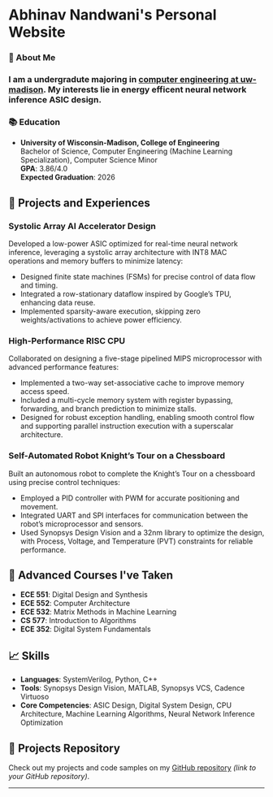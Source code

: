 # Abhinav Nandwani's Personal Website

### 👋 About Me
### I am a undergradute majoring in [computer engineering at uw-madison](https://guide.wisc.edu/undergraduate/engineering/electrical-computer-engineering/computer-engineering-bs/ "Computer Engineering, B.S. < University of Wisconsin-Madison"). My interests lie in energy efficent neural network inference ASIC design. 

### 📚 Education
- **University of Wisconsin-Madison, College of Engineering**  
  Bachelor of Science, Computer Engineering (Machine Learning Specialization), Computer Science Minor  
  **GPA**: 3.86/4.0  
  **Expected Graduation**: 2026

## 🔬 Projects and Experiences

### Systolic Array AI Accelerator Design
Developed a low-power ASIC optimized for real-time neural network inference, leveraging a systolic array architecture with INT8 MAC operations and memory buffers to minimize latency:
- Designed finite state machines (FSMs) for precise control of data flow and timing.
- Integrated a row-stationary dataflow inspired by Google’s TPU, enhancing data reuse.
- Implemented sparsity-aware execution, skipping zero weights/activations to achieve power efficiency.

### High-Performance RISC CPU
Collaborated on designing a five-stage pipelined MIPS microprocessor with advanced performance features:
- Implemented a two-way set-associative cache to improve memory access speed.
- Included a multi-cycle memory system with register bypassing, forwarding, and branch prediction to minimize stalls.
- Designed for robust exception handling, enabling smooth control flow and supporting parallel instruction execution with a superscalar architecture.

### Self-Automated Robot Knight’s Tour on a Chessboard
Built an autonomous robot to complete the Knight’s Tour on a chessboard using precise control techniques:
- Employed a PID controller with PWM for accurate positioning and movement.
- Integrated UART and SPI interfaces for communication between the robot’s microprocessor and sensors.
- Used Synopsys Design Vision and a 32nm library to optimize the design, with Process, Voltage, and Temperature (PVT) constraints for reliable performance.

## 📘 Advanced Courses I've Taken
- **ECE 551**: Digital Design and Synthesis
- **ECE 552**: Computer Architecture
- **ECE 532**: Matrix Methods in Machine Learning
- **CS 577**: Introduction to Algorithms
- **ECE 352**: Digital System Fundamentals

## 📈 Skills
- **Languages**: SystemVerilog, Python, C++
- **Tools**: Synopsys Design Vision, MATLAB, Synopsys VCS, Cadence Virtuoso
- **Core Competencies**: ASIC Design, Digital System Design, CPU Architecture, Machine Learning Algorithms, Neural Network Inference Optimization

## 🔗 Projects Repository
Check out my projects and code samples on my [GitHub repository](#) _(link to your GitHub repository)_.

---
